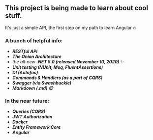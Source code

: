 This project is being made to learn about cool stuff.
---------------------------------------------------------------------------------------
It's just a simple API, the first step on my path to learn Angular :fire:


### A bunch of helpful info:<br/>
 - ***RESTful API***
 - ***The Onion Architecture***
 - *the all-new* ***.NET 5.0 (released November 10, 2020)*** ✨
 - ***Unit testing (NUnit, Moq, FluentAssertions)***
 - ***DI (Autofac)*** 
 - ***Commands & Handlers (as a part of CQRS)***
 - ***Swagger (via Swashbuckle)***
 - ***Markdown (.md) :wink:***
 
 ### In the near future:
 - ***Queries (CQRS)***
 - ***JWT Authorization***
 - ***Docker***
 - ***Entity Framework Core***
 - ***Angular***
